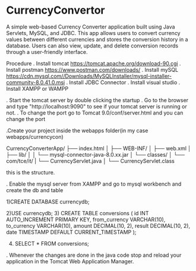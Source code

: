 # CurrencyConvertor
A simple web-based Currency Converter application built using Java Servlets, MySQL, and JDBC. This app allows users to convert currency values between different currencies and stores the conversion history in a database. Users can also view, update, and delete conversion records through a user-friendly interface.

Procedure
. Install tomcat https://tomcat.apache.org/download-90.cgi
. Install postman https://www.postman.com/downloads/
. Install mySQL https://cdn.mysql.com//Downloads/MySQLInstaller/mysql-installer-community-8.0.41.0.msi 
. Install JDBC Connector
. Install visual studio
. Install XAMPP or WAMPP

. Start the tomcat server by double clicking the startup
. Go to the browser and type "http://localhost:9090" to see if your tomcat server is running or not.
. To change the port go to Tomcat 9.0/conf/server.html and you can change the port

.Create your project inside the webapps folder(in my case webapps/currencycon)

CurrencyConverterApp/
├── index.html
│ 
├── WEB-INF/
│       ├── web.xml
│       ├── lib/
│       │   └── mysql-connector-java-8.0.xx.jar
│       └── classes/
│           └── com/tce/it/
|               └── CurrencyServlet.java 
│               └── CurrencyServlet.class

this is the structure.

. Enable the mysql server from XAMPP and go to mysql workbench and create the db and table

1)CREATE DATABASE currencydb;

2)USE currencydb;
3) CREATE TABLE conversions (
  id INT AUTO_INCREMENT PRIMARY KEY,
  from_currency VARCHAR(10),
  to_currency VARCHAR(10),
  amount DECIMAL(10, 2),
  result DECIMAL(10, 2),
  date TIMESTAMP DEFAULT CURRENT_TIMESTAMP
);

4) SELECT * FROM conversions;

. Whenever the changes are done in the java code stop and reload your application in the Tomcat Web Application Manager.



